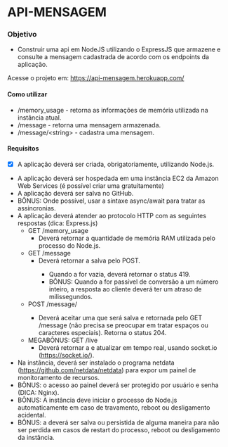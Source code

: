 # API-MENSAGEM

### Objetivo
* Construir uma api em NodeJS utilizando o ExpressJS que armazene e consulte a mensagem cadastrada de acordo com os endpoints da aplicação.

Acesse o projeto em: https://api-mensagem.herokuapp.com/

#### Como utilizar

* /memory_usage - retorna as informações de memória utilizada na instância atual.
* /message - retorna uma mensagem armazenada.
* /message/\<string\> - cadastra uma mensagem.

#### Requisitos

* [x] A aplicação deverá ser criada, obrigatoriamente, utilizando Node.js.
* A aplicação deverá ser hospedada em uma instância EC2 da Amazon Web Services (é possível criar uma gratuitamente)
* A aplicação deverá ser salva no GitHub.
* BÔNUS: Onde possível, usar a sintaxe async/await para tratar as assincronias.
* A aplicação deverá atender ao protocolo HTTP com as seguintes respostas (dica: Express.js)
  * GET /memory_usage
    * Deverá retornar a quantidade de memória RAM utilizada pelo processo do Node.js.
  * GET /message
    * Deverá retornar a <string> salva pelo POST.
      * Quando a <string> for vazia, deverá retornar o status 419.
      * BÔNUS: Quando a <string> for passível de conversão a um número inteiro, a resposta ao cliente deverá ter um atraso de <string> milissegundos.
  * POST /message/<string>
    * Deverá aceitar uma <string> que será salva e retornada pelo GET /message (não precisa se preocupar em tratar espaços ou caracteres especiais). Retorna o status 204.
  * MEGABÔNUS: GET /live
    * Deverá retornar a <string> e atualizar em tempo real, usando socket.io (https://socket.io/).
* Na instância, deverá ser instalado o programa netdata (https://github.com/netdata/netdata) para expor um painel de monitoramento de recursos.
* BÔNUS: o acesso ao painel deverá ser protegido por usuário e senha (DICA: Nginx).
* BÔNUS: A instância deve iniciar o processo do Node.js automaticamente em caso de travamento, reboot ou desligamento acidental.
* BÔNUS: a <string> deverá ser salva ou persistida de alguma maneira para não ser perdida em casos de restart do processo, reboot ou desligamento da instância.
